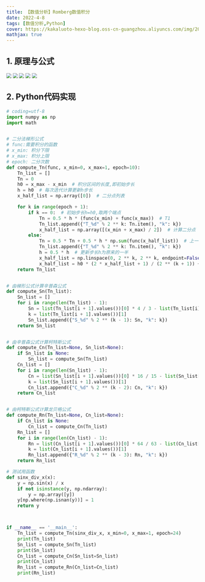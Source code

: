 ```yaml
---
title: 【数值分析】Romberg数值积分
date: 2022-4-8
tags: [数值分析,Python]
cover: https://kakaluoto-hexo-blog.oss-cn-guangzhou.aliyuncs.com/img/202212172020087.webp
mathjax: true
---
```




## 1. 原理与公式

<img src="https://kakaluoto-hexo-blog.oss-cn-guangzhou.aliyuncs.com/img/202212171707594.png" style="zoom: 80%;" />

<img src="https://kakaluoto-hexo-blog.oss-cn-guangzhou.aliyuncs.com/img/202212171708349.png" style="zoom:80%;" />

<img src="https://kakaluoto-hexo-blog.oss-cn-guangzhou.aliyuncs.com/img/202212171708569.png" style="zoom:80%;" />

<img src="https://kakaluoto-hexo-blog.oss-cn-guangzhou.aliyuncs.com/img/202212171708631.png" style="zoom:80%;" />

<img src="https://kakaluoto-hexo-blog.oss-cn-guangzhou.aliyuncs.com/img/202212171709798.png" style="zoom:80%;" />

## 2. Python代码实现

```python
# coding=utf-8
import numpy as np
import math


# 二分法梯形公式
# func:需要积分的函数
# x_min: 积分下限
# x_max: 积分上限
# epoch: 二分次数
def compute_Tn(func, x_min=0, x_max=1, epoch=10):
    Tn_list = []
    Tn = 0
    h0 = x_max - x_min  # 积分区间的长度,即初始步长
    h = h0  # 每次迭代计算更新h步长
    x_half_list = np.array([0])  # 二分点列表

    for k in range(epoch + 1):
        if k == 0:  # 初始步长h=h0,取两个端点
            Tn = 0.5 * h * (func(x_min) + func(x_max))  # T1
            Tn_list.append({"T_%d" % 2 ** k: Tn.item(), "k": k})
            x_half_list = np.array([(x_min + x_max) / 2])  # 计算二分点
        else:
            Tn = 0.5 * Tn + 0.5 * h * np.sum(func(x_half_list))  # 上一轮的T2n = 0.5*Tn + 0.5*h*二分点处的函数值之和
            Tn_list.append({"T_%d" % 2 ** k: Tn.item(), "k": k})
            h = 0.5 * h  # 更新步长h为原来的一半
            x_half_list = np.linspace(0, 2 ** k, 2 ** k, endpoint=False)  # 计算下一轮所需的二分点，一共有2^k个点,0,1,2,...2^k-1
            x_half_list = h0 * (2 * x_half_list + 1) / (2 ** (k + 1)) + x_min  # X_(k+1/2)=a + (b-a)*(2n+1)/2^(k+1)
    return Tn_list


# 由梯形公式计算辛普森公式
def compute_Sn(Tn_list):
    Sn_list = []
    for i in range(len(Tn_list) - 1):
        Sn = list(Tn_list[i + 1].values())[0] * 4 / 3 - list(Tn_list[i].values())[0] / 3
        k = list(Tn_list[i + 1].values())[1]
        Sn_list.append({"S_%d" % 2 ** (k - 1): Sn, "k": k})
    return Sn_list


# 由辛普森公式计算柯特斯公式
def compute_Cn(Tn_list=None, Sn_list=None):
    if Sn_list is None:
        Sn_list = compute_Sn(Tn_list)
    Cn_list = []
    for i in range(len(Sn_list) - 1):
        Cn = list(Sn_list[i + 1].values())[0] * 16 / 15 - list(Sn_list[i].values())[0] / 15
        k = list(Sn_list[i + 1].values())[1]
        Cn_list.append({"C_%d" % 2 ** (k - 2): Cn, "k": k})
    return Cn_list


# 由柯特斯公式计算龙贝格公式
def compute_Rn(Tn_list=None, Cn_list=None):
    if Cn_list is None:
        Cn_list = compute_Cn(Tn_list)
    Rn_list = []
    for i in range(len(Cn_list) - 1):
        Rn = list(Cn_list[i + 1].values())[0] * 64 / 63 - list(Cn_list[i].values())[0] / 63
        k = list(Cn_list[i + 1].values())[1]
        Rn_list.append({"R_%d" % 2 ** (k - 3): Rn, "k": k})
    return Rn_list

# 测试用函数
def sinx_div_x(x):
    y = np.sin(x) / x
    if not isinstance(y, np.ndarray):
        y = np.array([y])
    y[np.where(np.isnan(y))] = 1
    return y



if __name__ == '__main__':
    Tn_list = compute_Tn(sinx_div_x, x_min=0, x_max=1, epoch=24)
    print(Tn_list)
    Sn_list = compute_Sn(Tn_list)
    print(Sn_list)
    Cn_list = compute_Cn(Sn_list=Sn_list)
    print(Cn_list)
    Rn_list = compute_Rn(Cn_list=Cn_list)
    print(Rn_list)

```

